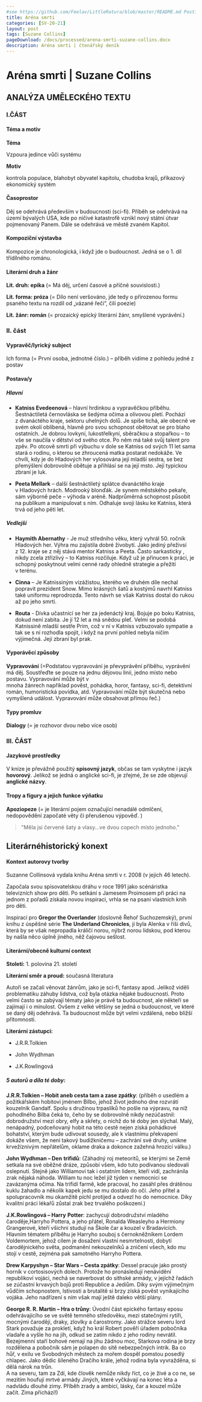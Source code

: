 ```yaml
---
#see https://github.com/Feelav/LittleRatura/blob/master/README.md Posting new books
title: Aréna smrti
categories: [SV-20-21]
layout: post
tags: [Suzane Collins]
pageDownload: /docs/processed/arena-smrti-suzane-collins.docx
description: Aréna smrti | čtenářský deník
---
```



# Aréna smrti | Suzane Collins

## ANALÝZA UMĚLECKÉHO TEXTU

### I.ČÁST

#### Téma a motiv

**Téma**

Vzpoura jedince vůči systému

**Motiv**

kontrola populace, blahobyt obyvatel kapitolu, chudoba krajů, příkazový ekonomický systém

#### Časoprostor

Děj se odehrává především v budoucnosti (sci-fi). Příběh se odehrává na
území bývalých USA, kde po ničivé katastrofě vznikl nový státní útvar
pojmenovaný Panem. Dále se odehrává ve městě zvaném Kapitol.

#### Kompoziční výstavba

Kompozice je chronologická, i když jde o budoucnost. Jedná se o 1. díl
třídílného románu.

#### Literární druh a žánr

**Lit. druh: epika** (= Má děj, určení časové a příčné souvislosti.)

**Lit. forma: próza** (= Dílo není veršováno, jde tedy o přirozenou
formu psaného textu na rozdíl od „vázané řeči“, čili poezie)

**Lit. žánr: román** (= prozaický epický literární žánr, smyšlené
vyprávění.)

### II. část

#### Vypravěč/lyrický subject

Ich forma (= První osoba, jednotné číslo.) – příběh vidíme z pohledu
jedné z postav

#### Postava/y

##### Hlavní

- **Katniss Evedeenová** – hlavní hrdinkou a vypravěčkou příběhu.
  Šestnáctiletá černovláska se šedýma očima a olivovou pletí. Pochází
  z dvanáctého kraje, sektoru uhelných dolů. Je spíše tichá, ale
  obecně ve svém okolí oblíbená, hlavně pro svou schopnost obětovat
  se pro blaho ostatních. Je dobrou lovkyní, lukostřelkyní, sběračkou
  a stopařkou – to vše se naučila v dětství od svého otce. Po něm má
  také svůj talent pro zpěv. Po otcově smrti při výbuchu v dole se
  Katniss od svých 11 let sama stará o rodinu, o kterou se zhroucená
  matka postarat nedokáže. Ve chvíli, kdy je do Hladových her
  vylosována její mladší sestra, se bez přemýšlení dobrovolně obětuje
  a přihlásí se na její msto. Její typickou zbraní je luk.

- **Peeta Mellark** – další šestnáctiletý splátce dvanáctého kraje
  v Hladových hrách. Modrooký blonďák. Je synem městského pekaře, sám
  výborně peče – výhoda v aréně. Nadprůměrná schopnost působit na
  publikum a manipulovat s ním. Odhaluje svoji lásku ke Katniss, která
  trvá od jeho pěti let.

##### Vedlejší

 - **Haymith Abernathy** - Je muž středního věku, který vyhrál 50.
  ročník Hladových her. Výhra mu zajistila dobré živobytí. Jako
  jediný přeživsí z 12. kraje se z něj stává mentor Katniss a Peeta.
  Často sarkasticky , nikdy zcela ztřízlivý – to Katniss rozčiluje.
  Když už je přinucen k práci, je schopný poskytnout velmi cenné rady
  ohledně strategie a přežití v terénu.

- **Cinna** – Je Katnissiným vizážistou, kterého ve druhém díle nechal
  popravit prezident Snow. Mimo krásných šatů a kostýmů navrhl Katniss
  také uniformu reprodrozda. Tento návrh se však Katniss dostal do
  rukou až po jeho smrti.

- **Routa** - Dívka učastnící se her za jedenáctý kraj. Bojuje po boku
  Katniss, dokud není zabita. Je jí 12 let a má snědou pleť. Velmi se
  podobá Katnissině mladší sestře Prim, což v ní v Katniss vzbuzovalo
  sympatie a tak se s ní rozhodla spojit, i když na první pohled
  nebyla ničím výjimečná. Její zbraní byl prak.

#### Vyporávěcí způsoby

**Vypravování** (=Podstatou vypravování je
převyprávění příběhu,
vyprávění má děj. Soustřeďte se pouze na jednu dějovou linii, jedno
místo nebo postavu. Vypravování může být v
mnoha žánrech například pověst, pohádka, horor, fantasy, sci-fi, detektivní román, humoristická povídka,
atd. Vypravování může být skutečná nebo vymyšlená událost. Vypravování
může obsahovat přímou řeč.)

#### Typy promluv

**Dialogy** (= je rozhovor dvou nebo více osob)

### III. ČÁST

#### Jazykové prostředky

V knize je převážně použitý **spisovný jazyk**, občas se tam vyskytne i
jazyk **hovorový**. Jelikož se jedná o anglické sci-fi, je zřejmé, že se
zde objevují **anglické názvy**.

#### Tropy a figury a jejich funkce výňatku

**Apoziopeze** (= je literární pojem označující nenadálé odmlčení,
nedopovědění započaté věty či přerušenou výpověď. )

> "Měla jsi červené šaty a vlasy...ve dvou copech místo jednoho."

## Literárnéhistorický konext

#### Kontext autorovy tvorby

Suzanne Collinsová vydala knihu Aréna smrti v r. 2008 (v jejich 46
letech).

Započala svou spisovatelskou dráhu v roce 1991 jako scénáristka
televizních show pro děti. Po setkání s Jamesem Proimosem při práci na
jednom z pořadů získala novou inspiraci, vrhla se na psaní vlastních
knih pro děti.

Inspirací pro **Gregor the Overlander** (doslovně Řehoř Suchozemský),
první knihu z úspěšné série **The** **Underland Chronicles**, jí byla
Alenka v říši divů, která by se však nepropadla králičí norou, nýbrž
norou lidskou, pod kterou by našla něco úplně jiného, něž čajovou
sešlost.

#### Literární/obecně kulturní context

**Století:** 1. polovina 21. století

**Literární směr a proud:** současná literatura

Autoři se začali věnovat žánrům, jako je sci-fi, fantasy apod. Jelikož
viděli problematiku záhuby lidstva, což byla otázka nějaké budoucnosti.
Proto velmi často se zabývají tématy jako je právě ta budoucnost, ale
někteří se zajímají i o minulost. Ovšem z velké většiny se jedná o
budoucnost, ve které se daný děj odehrává. Ta budoucnost může být velmi
vzdálená, nebo bližší přítomnosti.

**Literární zástupci:**

- J.R.R.Tolkien

- John Wydhman

- J.K.Rowlingová

##### 5 autorů a díla té doby:

**J.R.R.Tolkien – Hobit aneb cesta tam a zase zpátky**: (příběh o usedlém
a požitkářském hobitovi jménem Bilbo, jehož život jednoho dne rozvrátí
kouzelník Gandalf. Spolu s družinou trpaslíků ho pošle na výpravu, na
níž pohodlného Bilba čeká to, čeho by se dobrovolně nikdy nezúčastnil:
dobrodružství mezi obry, elfy a skřety, o nichž do té doby jen slýchal.
Malý, nenápadný, podceňovaný hobit na této cestě nejen získá pohádkové
bohatství, kterým bude udivovat sousedy, ale k vlastnímu překvapení
dokáže všem, že není takový budižkničemu – zachrání své druhy, unikne
krvežíznivým nepřátelům, oklame draka a dokonce zažehná hrozící válku.)

**John Wydhman – Den** **trifidů**: (Záhadný roj meteoritů, se kterými se
Země setkala na své oběžné dráze, způsobí všem, kdo tuto podívanou
sledovali oslepnutí. Stejně jako Williamovi tak i ostatním lidem, kteří
vidí, zachránila zrak nějaká náhoda. William tu noc ležel již týden
v nemocnici se zavázanýma očima. Na trifidí farmě, kde pracoval, ho
zasáhl přes drátěnou kuklu žahadlo a několik kapek jedu se mu dostalo
do očí. Jeho přítel a spolupracovník mu okamžitě píchl protijed a odvezl
ho do nemocnice. Díky kvalitní práci lékařů zůstal zrak bez trvalého
poškození.)

**J.K.Rowlingová – Harry** **Potter**: zachycují dobrodružství mladého
čaroděje,Harryho Pottera, a jeho přátel, Ronalda Weasleyho a Hermiony
Grangerové, kteří všichni studují na Škole čar a kouzel v Bradavicích.
Hlavním tématem příběhu je Harryho souboj s černokněžníkem Lordem
Voldemortem, jehož cílem je dosažení vlastní nesmrtelnosti, dobytí
čarodějnického světa, podmanění nekouzelníků a zničení všech, kdo mu
stojí v cestě, zejména pak samotného Harryho Pottera.

**Drew Karpyshyn – Star Wars – Cesta zpátky**: Dessel pracuje jako
prostý horník v cortosisových dolech. Protože ho pronásledují
nenávidění republikoví vojáci, nechá se naverbovat do sithské armády,
v jejíchž řadách se zúčastní krvavých bojů proti Republice a Jediům.
Díky svým výjimečným vůdčím schopnostem, lstivosti a brutalitě si brzy
získá pověst vynikajícího vojáka. Jeho nadřízení s ním však mají ještě
daleko větší plány.

**George R. R. Martin – Hra o trůny**: Úvodní část epického fantasy
eposu odehrávajícího se ve světě temného středověku, mezi statečnými
rytíři, mocnými čaroději, draky, zlovlky a čarostromy. Jako strážce
severu lord Stark považuje za prokletí, když ho král Robert pověří
úřadem pobočníka vladaře a vyšle ho na jih, odkud se zatím nikdo z
jeho rodiny nevrátil. Bezejmenní staří bohové nemají na jihu žádnou moc,
Starkova rodina je brzy rozdělena a pobočník sám je polapen do sítě
nebezpečných intrik. Ba co hůř, v exilu ve Svobodných městech za mořem
dospěl pomstou posedlý chlapec. Jako dědic šíleného Dračího krále, jehož
rodina byla vyvražděna, si dělá nárok na trůn.  
A na severu, tam za Zdí, kde člověk nemůže nikdy říct, co je živé a co
ne, se mezitím houfují mrtvé armády Jiných, které vyčkávají na konec
léta a nadvládu dlouhé zimy. Příběh zrady a ambicí, lásky, čar a kouzel
může začít. Zima přichází\!)
